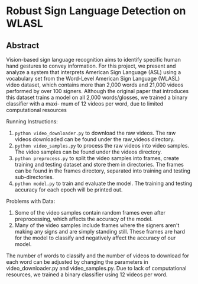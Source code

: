 # Robust Sign Language Detection on WLASL

## Abstract

Vision-based sign language recognition aims to identify
specific human hand gestures to convey information. For
this project, we present and analyze a system that interprets
American Sign Language (ASL) using a vocabulary set from
the Word-Level American Sign Language (WLASL) video
dataset, which contains more than 2,000 words and 21,000
videos performed by over 100 signers. Although the original
paper that introduces this dataset trains a model on all 2,000
words/glosses, we trained a binary classifier with a maxi-
mum of 12 videos per word, due to limited computational
resources

Running Instructions:
1. `python video_downloader.py` to download the raw videos. The raw videos downloaded can be found under
the raw_videos directory.
2. `python video_samples.py` to process the raw videos into video samples. The video samples can be found
under the videos directory.
3. `python preprocess.py` to split the video samples into frames, create training and testing dataset and store them in directories. The frames can be found in the frames directory, separated into training
and testing sub-directories.
4. `python model.py` to train and evaluate the model. The training and testing accuracy for each epoch will be printed out.

Problems with Data:
1. Some of the video samples contain random frames even after preprocessing, which affects the accuracy
of the model.
2. Many of the video samples include frames where the signers aren't making any signs and are simply standing still. These frames are hard for the model to classify and negatively affect the accuracy of our model.

The number of words to classify and the number of videos to download for each word can be adjusted by
changing the parameters in video_downloader.py and video_samples.py. Due to lack of computational
resources, we trained a binary classifier using 12 videos per word.  
